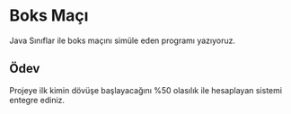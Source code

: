 # Boks Maçı
Java Sınıflar ile boks maçını simüle eden programı yazıyoruz.

## Ödev
Projeye ilk kimin dövüşe başlayacağını %50 olasılık ile hesaplayan sistemi entegre ediniz.